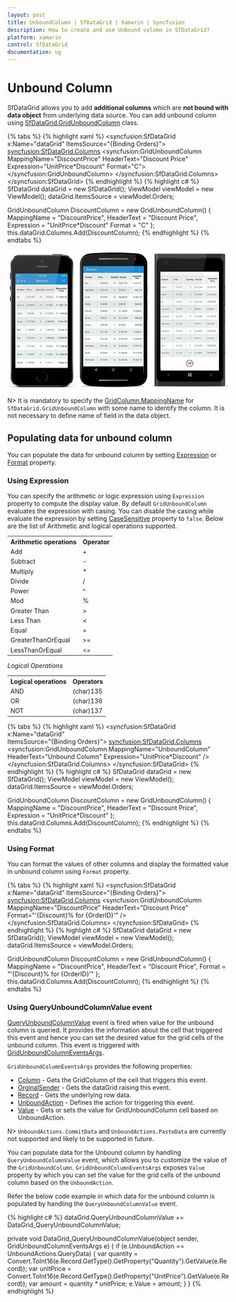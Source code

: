 ```yaml
---
layout: post
title: UnboundColumn | SfDataGrid | Xamarin | Syncfusion
description: How to create and use Unbound column in SfDataGrid?
platform: xamarin
control: SfDataGrid
documentation: ug
---
```


# Unbound Column

SfDataGrid allows you to add **additional columns** which are **not bound with data object** from underlying data source. You can add unbound column using [SfDataGrid.GridUnboundColumn](http://help.syncfusion.com/cr/cref_files/xamarin/sfdatagrid/Syncfusion.SfDataGrid.XForms~Syncfusion.SfDataGrid.XForms.GridUnboundColumn.html) class.

{% tabs %}
{% highlight xaml %}
<syncfusion:SfDataGrid x:Name="dataGrid" 
                       ItemsSource="{Binding Orders}">
    <syncfusion:SfDataGrid.Columns>
        <syncfusion:GridUnboundColumn MappingName="DiscountPrice"
                                      HeaderText="Discount Price"
                                      Expression="UnitPrice*Discount"
                                      Format="C">
        </syncfusion:GridUnboundColumn>
    </syncfusion:SfDataGrid.Columns>
</syncfusion:SfDataGrid>
{% endhighlight %}
{% highlight c# %}
SfDataGrid dataGrid = new SfDataGrid();
ViewModel viewModel = new ViewModel();
dataGrid.ItemsSource = viewModel.Orders;

GridUnboundColumn DiscountColumn = new GridUnboundColumn()
{
    MappingName = "DiscountPrice",
    HeaderText = "Discount Price",
    Expression = "UnitPrice*Discount"
    Format = "C"
};
this.dataGrid.Columns.Add(DiscountColumn);
{% endhighlight %}
{% endtabs %}

![](SfDataGrid_images/UnboundColumn.png)

N> It is mandatory to specify the [GridColumn.MappingName](https://help.syncfusion.com/cr/cref_files/xamarin/sfdatagrid/Syncfusion.SfDataGrid.XForms~Syncfusion.SfDataGrid.XForms.GridColumn~MappingName.html) for `SfDataGrid.GridUnboundColumn` with some name to identify the column. It is not necessary to define name of field in the data object.

## Populating data for unbound column

You can populate the data for unbound column by setting [Expression](http://help.syncfusion.com/cr/cref_files/xamarin/sfdatagrid/Syncfusion.SfDataGrid.XForms~Syncfusion.SfDataGrid.XForms.GridUnboundColumn~Expression.html) or [Format](http://help.syncfusion.com/cr/cref_files/xamarin/sfdatagrid/Syncfusion.SfDataGrid.XForms~Syncfusion.SfDataGrid.XForms.GridColumn~Format.html) property.

### Using Expression

You can specify the arithmetic or logic expression using `Expression` property to compute the display value. By default `GridUnboundColumn` evaluates the expression with casing. You can disable the casing while evaluate the expression by setting [CaseSensitive](http://help.syncfusion.com/cr/cref_files/xamarin/sfdatagrid/Syncfusion.SfDataGrid.XForms~Syncfusion.SfDataGrid.XForms.GridUnboundColumn~CaseSensitive.html) property to `false`.
Below are the list of Arithmetic and logical operations supported.

<table>
<tr>
<th>
Arithmetic operations
</th>
<th>
Operator
</th>
</tr>
<tr>
<td>
Add
</td>
<td>
+
</td>
</tr>
<tr>
<td>
Subtract
</td>
<td>
-
</td>
</tr>
<tr>
<td>
Multiply
</td>
<td>
*
</td>
</tr>
<tr>
<td>
Divide
</td>
<td>
/
</td>
</tr>
<tr>
<td>
Power
</td>
<td>
^
</td>
</tr>
<tr>
<td>
Mod
</td>
<td>
%
</td>
</tr>
<tr>
<td>
Greater Than
</td>
<td>
>
</td>
</tr>
<tr>
<td>
Less Than
</td>
<td>
<
</td>
</tr>
<tr>
<td>
Equal
</td>
<td>
=
</td>
</tr>
<tr>
<td>
GreaterThanOrEqual
</td>
<td>
>=
</td>
</tr>
<tr>
<td>
LessThanOrEqual
</td>
<td>
<=
</td>
</tr>
</table>

*Logical Operations*

<table>
<tr>
<th>
Logical operations
</th>
<th>
Operators
</th>
</tr>
<tr>
<td>
AND
</td>
<td>
(char)135
</td>
</tr>
<tr>
<td>
OR
</td>
<td>
(char)136
</td>
</tr>
<tr>
<td>
NOT
</td>
<td>
(char)137
</td>
</tr>
</table>

{% tabs %}
{% highlight xaml %}
<syncfusion:SfDataGrid x:Name="dataGrid"                                                                       
                       ItemsSource="{Binding Orders}">
    <syncfusion:SfDataGrid.Columns>
        <syncfusion:GridUnboundColumn MappingName="UnboundColumn"
                                      HeaderText="Unbound Column"
                                      Expression="UnitPrice*Discount" />
    </syncfusion:SfDataGrid.Columns>
</syncfusion:SfDataGrid>
{% endhighlight %}
{% highlight c# %}
SfDataGrid dataGrid = new SfDataGrid();
ViewModel viewModel = new ViewModel();
dataGrid.ItemsSource = viewModel.Orders;

GridUnboundColumn DiscountColumn = new GridUnboundColumn()
{
    MappingName = "DiscountPrice",
    HeaderText = "Discount Price",
    Expression = "UnitPrice*Discount"
};
this.dataGrid.Columns.Add(DiscountColumn);
{% endhighlight %}
{% endtabs %}

### Using Format

You can format the values of other columns and display the formatted value in unbound column using `Format` property.

{% tabs %}
{% highlight xaml %}
<syncfusion:SfDataGrid x:Name="dataGrid"
                       ItemsSource="{Binding Orders}">
    <syncfusion:SfDataGrid.Columns>
        <syncfusion:GridUnboundColumn MappingName="DiscountPrice"
                                      HeaderText="Discount Price"
                                      Format="'{Discount}% for {OrderID}'" />
    </syncfusion:SfDataGrid.Columns>
</syncfusion:SfDataGrid>
{% endhighlight %}
{% highlight c# %}
SfDataGrid dataGrid = new SfDataGrid();
ViewModel viewModel = new ViewModel();
dataGrid.ItemsSource = viewModel.Orders;

GridUnboundColumn DiscountColumn = new GridUnboundColumn()
{
    MappingName = "DiscountPrice",
    HeaderText = "Discount Price",
    Format = "'{Discount}% for {OrderID}'"
};
this.dataGrid.Columns.Add(DiscountColumn);
{% endhighlight %}
{% endtabs %}

### Using QueryUnboundColumnValue event

[QueryUnboundColumnValue](http://help.syncfusion.com/cr/cref_files/xamarin/sfdatagrid/Syncfusion.SfDataGrid.XForms~Syncfusion.SfDataGrid.XForms.SfDataGrid~QueryUnboundColumnValue_EV.html) event is fired when value for the unbound column is queried. It provides the information about the cell that triggered this event and hence you can set the desired value for the grid cells of the unbound column. This event is triggered with [GridUnboundColumnEventsArgs](http://help.syncfusion.com/cr/cref_files/xamarin/sfdatagrid/Syncfusion.SfDataGrid.XForms~Syncfusion.SfDataGrid.XForms.GridUnboundColumnEventsArgs.html).

`GridUnboundColumnEventsArgs` provides the following properties:

* [Column](http://help.syncfusion.com/cr/cref_files/xamarin/sfdatagrid/Syncfusion.SfDataGrid.XForms~Syncfusion.SfDataGrid.XForms.GridUnboundColumnEventsArgs~Column.html) - Gets the GridColumn of the cell that triggers this event.  
* [OrginalSender](http://help.syncfusion.com/cr/cref_files/xamarin/sfdatagrid/Syncfusion.SfDataGrid.XForms~Syncfusion.SfDataGrid.XForms.GridEventArgs~OriginalSender.html) - Gets the dataGrid raising this event.
* [Record](http://help.syncfusion.com/cr/cref_files/xamarin/sfdatagrid/Syncfusion.SfDataGrid.XForms~Syncfusion.SfDataGrid.XForms.GridUnboundColumnEventsArgs~Record.html) - Gets the underlying row data. 
* [UnboundAction](http://help.syncfusion.com/cr/cref_files/xamarin/sfdatagrid/Syncfusion.SfDataGrid.XForms~Syncfusion.SfDataGrid.XForms.GridUnboundColumnEventsArgs~UnboundAction.html) - Defines the action for triggering this event.
* [Value](http://help.syncfusion.com/cr/cref_files/xamarin/sfdatagrid/Syncfusion.SfDataGrid.XForms~Syncfusion.SfDataGrid.XForms.GridUnboundColumnEventsArgs~Value.html) - Gets or sets the value for GridUnboundColumn cell based on UnboundAction.

N> `UnboundActions.CommitData` and `UnboundActions.PasteData` are currently not supported and likely to be supported in future.    

You can populate data for the Unbound column by handling `QueryUnboundColumnValue` event, which allows you to customize the value of the `GridUnboundColumn`. `GridUnboundColumnEventsArgs` exposes `Value` property by which you can set the value for the grid cells of the unbound column based on the `UnboundAction`.

Refer the below code example in which data for the unbound column is populated by handling the `QueryUnboundColumnValue` event.

{% highlight c# %}
dataGrid.QueryUnboundColumnValue += DataGrid_QueryUnboundColumnValue;

private void DataGrid_QueryUnboundColumnValue(object sender, GridUnboundColumnEventsArgs e)
{
    if (e.UnboundAction == UnboundActions.QueryData)
    {
        var quantity = Convert.ToInt16(e.Record.GetType().GetProperty("Quantity").GetValue(e.Record));
        var unitPrice = Convert.ToInt16(e.Record.GetType().GetProperty("UnitPrice").GetValue(e.Record));
        var amount = quantity * unitPrice;
        e.Value = amount;
    }
}
{% endhighlight %}
